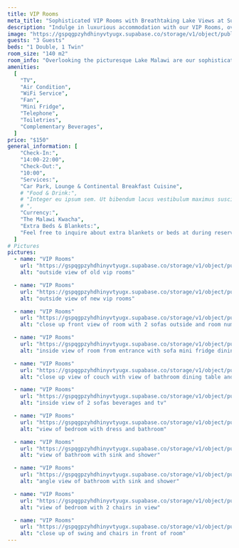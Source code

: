 ```yaml
---
title: VIP Rooms
meta_title: "Sophisticated VIP Rooms with Breathtaking Lake Views at Sun 'n' Sand Resort"
description: "Indulge in luxurious accommodation with our VIP Rooms, overlooking picturesque Lake Malawi. Experience refreshing lake breezes and breathtaking views."
image: "https://gspqgpzyhdhinyvtyugx.supabase.co/storage/v1/object/public/images/roomsPage/vipRooms/front-view-of-vip-rooms.jpg?t=2024-02-02T20%3A47%3A55.662Z"
guests: "3 Guests"
beds: "1 Double, 1 Twin"
room_size: "140 m2"
room_info: "Overlooking the picturesque Lake Malawi are our sophisticated VIP Rooms, offering luxurious accommodation, a refreshing lake breeze, and breathtaking views. These rooms can accommodate a maximum of 3 guests."
amenities:
  [
    "TV",
    "Air Condition",
    "WiFi Service",
    "Fan",
    "Mini Fridge",
    "Telephone",
    "Toiletries",
    "Complementary Beverages",
  ]
price: "$150"
general_information: [
    "Check-In:",
    "14:00-22:00",
    "Check-Out:",
    "10:00",
    "Services:",
    "Car Park, Lounge & Continental Breakfast Cuisine",
    # "Food & Drink:",
    # "Integer eu ipsum sem. Ut bibendum lacus vestibulum maximus suscipit. Quisque vitae nibh iaculis neque blandit euismod.
    # ",
    "Currency:",
    "The Malawi Kwacha",
    "Extra Beds & Blankets:",
    "Feel free to inquire about extra blankets or beds at during reservations or at the reception. We're here to ensure your stay is tailored to your preferences, and our team will be delighted to assist with any additional bedding needs. Your comfort is our priority, and we welcome your requests to make your experience with us truly enjoyable.",
  ]
# Pictures
pictures:
  - name: "VIP Rooms"
    url: "https://gspqgpzyhdhinyvtyugx.supabase.co/storage/v1/object/public/images/roomsPage/vipRooms/outside-view-of-old-vip-rooms.jpg?t=2024-02-03T07%3A56%3A13.420Z"
    alt: "outside view of old vip rooms"

  - name: "VIP Rooms"
    url: "https://gspqgpzyhdhinyvtyugx.supabase.co/storage/v1/object/public/images/roomsPage/vipRooms/outside-view-of-new-vip-rooms.jpg?t=2024-02-03T07%3A58%3A13.386Z"
    alt: "outside view of new vip rooms"

  - name: "VIP Rooms"
    url: "https://gspqgpzyhdhinyvtyugx.supabase.co/storage/v1/object/public/images/roomsPage/vipRooms/close-up-front-view-of-room-with-2-sofas-outside-and-room-number-on-door.jpg?t=2024-02-03T08%3A00%3A00.334Z"
    alt: "close up front view of room with 2 sofas outside and room number on door"

  - name: "VIP Rooms"
    url: "https://gspqgpzyhdhinyvtyugx.supabase.co/storage/v1/object/public/images/roomsPage/vipRooms/inside-view-of-room-from-entrance-with-sofa-mini-fridge-dining-table-and-room-door-in-view.jpg?t=2024-02-03T08%3A02%3A36.741Z"
    alt: "inside view of room from entrance with sofa mini fridge dining table and room door in view"

  - name: "VIP Rooms"
    url: "https://gspqgpzyhdhinyvtyugx.supabase.co/storage/v1/object/public/images/roomsPage/vipRooms/close-up-view-of-couch-with-view-of-bathroom-dining-table-and-2-sofas.jpg?t=2024-02-03T08%3A04%3A35.228Z"
    alt: "close up view of couch with view of bathroom dining table and 2 sofas"

  - name: "VIP Rooms"
    url: "https://gspqgpzyhdhinyvtyugx.supabase.co/storage/v1/object/public/images/roomsPage/vipRooms/inside-view-of-2-sofas-beverages-and-tv.jpg?t=2024-02-03T08%3A06%3A50.693Z"
    alt: "inside view of 2 sofas beverages and tv"

  - name: "VIP Rooms"
    url: "https://gspqgpzyhdhinyvtyugx.supabase.co/storage/v1/object/public/images/roomsPage/vipRooms/view-of-bedroom-with-dress-and-bathroom.jpg?t=2024-02-03T08%3A09%3A21.748Z"
    alt: "view of bedroom with dress and bathroom"

  - name: "VIP Rooms"
    url: "https://gspqgpzyhdhinyvtyugx.supabase.co/storage/v1/object/public/images/roomsPage/vipRooms/view-of-bathroom-with-sink-and-shower.jpg?t=2024-02-03T08%3A10%3A41.706Z"
    alt: "view of bathroom with sink and shower"

  - name: "VIP Rooms"
    url: "https://gspqgpzyhdhinyvtyugx.supabase.co/storage/v1/object/public/images/roomsPage/vipRooms/angle-view-of-bathroom-with-sink-and-shower.jpg?t=2024-02-03T08%3A12%3A21.226Z"
    alt: "angle view of bathroom with sink and shower"

  - name: "VIP Rooms"
    url: "https://gspqgpzyhdhinyvtyugx.supabase.co/storage/v1/object/public/images/roomsPage/vipRooms/view-of-bedroom-with-2-chairs-in-view.jpg?t=2024-02-03T08%3A13%3A55.337Z"
    alt: "view of bedroom with 2 chairs in view"

  - name: "VIP Rooms"
    url: "https://gspqgpzyhdhinyvtyugx.supabase.co/storage/v1/object/public/images/roomsPage/vipRooms/close-up-of-swing-and-chairs-in-front-of-room.jpg?t=2024-02-03T08%3A15%3A28.896Z"
    alt: "close up of swing and chairs in front of room"
---
```

